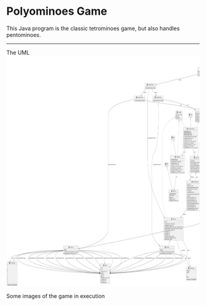 # Polyominoes Game

This Java program is the classic tetrominoes game, but also handles pentominoes.

---
The UML
  <img src="/UML/uml.png" width="900" height="600">

Some images of the game in execution



  

